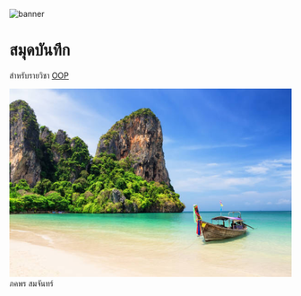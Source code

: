 ![banner](https://picsum.photos/800/250)
# สมุดบันทึก

สำหรับรายวิชา [OOP](https://wichit2s.github.io)

![download banner](./banner.jpg)
ภคพร สมจันทร์
